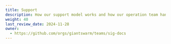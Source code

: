 ```yaml
---
title: Support
description: How our support model works and how our operation team handles the incidents.
weight: 40
last_review_date: 2024-11-28
owner:
  - https://github.com/orgs/giantswarm/teams/sig-docs
---
```


